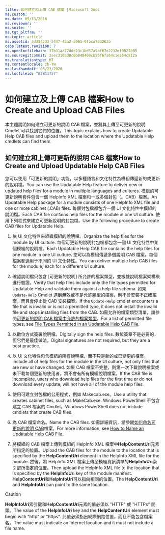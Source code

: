 ```yaml
---
title: 如何建立和上傳 CAB 檔案 |Microsoft Docs
ms.custom: ''
ms.date: 09/13/2016
ms.reviewer: ''
ms.suite: ''
ms.tgt_pltfrm: ''
ms.topic: article
ms.assetid: 8d35f233-5447-48a2-a961-9fbca763262b
caps.latest.revision: 7
ms.openlocfilehash: 37b31aa77dde23c1bd57a9af67e2232ef0827005
ms.sourcegitcommit: 2aec310ad0c0b048400cb56f6fa64c1e554c812a
ms.translationtype: MT
ms.contentlocale: zh-TW
ms.lasthandoff: 05/23/2020
ms.locfileid: "83811757"
---
```

# <a name="how-to-create-and-upload-cab-files"></a><span data-ttu-id="50dba-102">如何建立及上傳 CAB 檔案</span><span class="sxs-lookup"><span data-stu-id="50dba-102">How to Create and Upload CAB Files</span></span>

<span data-ttu-id="50dba-103">本主題說明如何建立可更新的說明 CAB 檔案，並將其上傳至可更新的說明 Cmdlet 可以找到它們的位置。</span><span class="sxs-lookup"><span data-stu-id="50dba-103">This topic explains how to create Updatable Help CAB files and upload them to the location where the Updatable Help cmdlets can find them.</span></span>

## <a name="how-to-create-and-upload-updatable-help-cab-files"></a><span data-ttu-id="50dba-104">如何建立和上傳可更新的說明 CAB 檔案</span><span class="sxs-lookup"><span data-stu-id="50dba-104">How to Create and Upload Updatable Help CAB Files</span></span>

<span data-ttu-id="50dba-105">您可以使用「可更新的說明」功能，以多種語言和文化特性為模組傳遞新的或更新的說明檔。</span><span class="sxs-lookup"><span data-stu-id="50dba-105">You can use the Updatable Help feature to deliver new or updated help files for a module in multiple languages and cultures.</span></span> <span data-ttu-id="50dba-106">模組的可更新說明套件包含一個 HelpInfo XML 檔案和一或多個封包（。CAB）檔案。</span><span class="sxs-lookup"><span data-stu-id="50dba-106">An Updatable Help package for a module consists of one HelpInfo XML file and one or more cabinet (.CAB) files.</span></span> <span data-ttu-id="50dba-107">每個封包檔都包含一個 UI 文化特性中模組的說明檔。</span><span class="sxs-lookup"><span data-stu-id="50dba-107">Each CAB file contains help files for the module in one UI culture.</span></span> <span data-ttu-id="50dba-108">使用下列程式來建立可更新說明的封包檔。</span><span class="sxs-lookup"><span data-stu-id="50dba-108">Use the following procedure to create CAB files for Updatable Help.</span></span>

1. <span data-ttu-id="50dba-109">依 UI 文化特性來組織模組的說明檔。</span><span class="sxs-lookup"><span data-stu-id="50dba-109">Organize the help files for the module by UI culture.</span></span> <span data-ttu-id="50dba-110">每個可更新的說明封包檔都包含一個 UI 文化特性中某個模組的說明檔。</span><span class="sxs-lookup"><span data-stu-id="50dba-110">Each Updatable Help CAB file contains the help files for one module in one UI culture.</span></span> <span data-ttu-id="50dba-111">您可以為模組傳遞多個說明 CAB 檔案，每個檔案都適用于不同的 UI 文化特性。</span><span class="sxs-lookup"><span data-stu-id="50dba-111">You can deliver multiple help CAB files for the module, each for a different UI culture.</span></span>

2. <span data-ttu-id="50dba-112">確認說明檔只包含 [可更新的說明] 所允許的檔案類型，並根據說明檔案架構來進行驗證。</span><span class="sxs-lookup"><span data-stu-id="50dba-112">Verify that help files include only the file types permitted for Updatable Help and validate them against a help file schema.</span></span> <span data-ttu-id="50dba-113">如果 `Update-Help` Cmdlet 遇到無效或不是允許類型的檔案，則不會安裝不正確檔案，而且會停止從 CAB 安裝檔案。</span><span class="sxs-lookup"><span data-stu-id="50dba-113">If the `Update-Help` cmdlet encounters a file that is invalid or is not a permitted type, it does not install the invalid file and stops installing files from the CAB.</span></span> <span data-ttu-id="50dba-114">如需允許的檔案類型清單，請參閱[可更新的說明 CAB 檔案中允許的檔案類型](./file-types-permitted-in-an-updatable-help-cab-file.md)。</span><span class="sxs-lookup"><span data-stu-id="50dba-114">For a list of permitted file types, see [File Types Permitted in an Updatable Help CAB File](./file-types-permitted-in-an-updatable-help-cab-file.md).</span></span>

3. <span data-ttu-id="50dba-115">以數位方式簽署說明檔。</span><span class="sxs-lookup"><span data-stu-id="50dba-115">Digitally sign the help files.</span></span> <span data-ttu-id="50dba-116">數位簽章不是必要的，但它們是最佳做法。</span><span class="sxs-lookup"><span data-stu-id="50dba-116">Digital signatures are not required, but they are a best practice.</span></span>

4. <span data-ttu-id="50dba-117">以 UI 文化特性包含模組的所有說明檔，而不只是新的或已變更的檔案。</span><span class="sxs-lookup"><span data-stu-id="50dba-117">Include all of help files for the module in the UI culture, not only files that are new or have changed.</span></span> <span data-ttu-id="50dba-118">如果 CAB 檔案不完整，則第一次下載說明檔案或未下載每個更新的使用者，將不會有所有模組說明檔案。</span><span class="sxs-lookup"><span data-stu-id="50dba-118">If the CAB file is incomplete, users who download help files for the first time or do not download every update, will not have all of the module help files.</span></span>

5. <span data-ttu-id="50dba-119">使用可建立封包檔的公用程式，例如 Makecab.exe。</span><span class="sxs-lookup"><span data-stu-id="50dba-119">Use a utility that creates cabinet files, such as MakeCab.exe.</span></span> <span data-ttu-id="50dba-120">Windows PowerShell 不包含建立 CAB 檔案的 Cmdlet。</span><span class="sxs-lookup"><span data-stu-id="50dba-120">Windows PowerShell does not include cmdlets that create CAB files.</span></span>

6. <span data-ttu-id="50dba-121">為 CAB 檔案命名。</span><span class="sxs-lookup"><span data-stu-id="50dba-121">Name the CAB files.</span></span> <span data-ttu-id="50dba-122">如需詳細資訊，請參閱[如何命名可更新的說明 CAB](./how-to-name-an-updatable-help-cab-file.md)檔案。</span><span class="sxs-lookup"><span data-stu-id="50dba-122">For more information, see [How to Name an Updatable Help CAB File](./how-to-name-an-updatable-help-cab-file.md).</span></span>

7. <span data-ttu-id="50dba-123">將模組的 CAB 檔案上傳到模組的 HelpInfo XML 檔案中**HelpContentUri**元素所指定的位置。</span><span class="sxs-lookup"><span data-stu-id="50dba-123">Upload the CAB files for the module to the location that is specified by the **HelpContentUri** element in the HelpInfo XML file for the module.</span></span> <span data-ttu-id="50dba-124">然後，將 HelpInfo XML 檔案上傳至模組資訊清單的**HelpInfoUri**索引鍵所指定的位置。</span><span class="sxs-lookup"><span data-stu-id="50dba-124">Then upload the HelpInfo XML file to the location that is specified by the **HelpInfoUri** key of the module manifest.</span></span> <span data-ttu-id="50dba-125">**HelpContentUri**和**HelpInfoUri**可以指向相同的位置。</span><span class="sxs-lookup"><span data-stu-id="50dba-125">The **HelpContentUri** and **HelpInfoUri** can point to the same location.</span></span>

> [!CAUTION]
> <span data-ttu-id="50dba-126">**HelpInfoUri**索引鍵和**HelpContentUri**元素的值必須以 "HTTP" 或 "HTTPs" 開頭。</span><span class="sxs-lookup"><span data-stu-id="50dba-126">The value of the **HelpInfoUri** key and the **HelpContentUri** element must begin with "http" or "https".</span></span> <span data-ttu-id="50dba-127">此值必須指出網際網路位置，而且不能包含檔案名。</span><span class="sxs-lookup"><span data-stu-id="50dba-127">The value must indicate an Internet location and it must not include a file name.</span></span>
